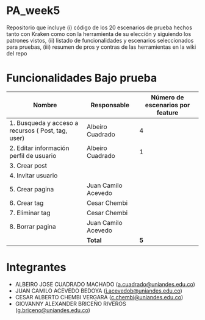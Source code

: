 # PA_week5
Repositorio que incluye (i) código de los 20 escenarios de prueba hechos tanto con Kraken como con la herramienta de su elección y siguiendo los patrones vistos, (ii) listado de funcionalidades y escenarios seleccionados para pruebas, (iii) resumen de pros y contras de las herramientas en la wiki del repo

# Funcionalidades Bajo prueba
| Nombre                                              | Responsable      | Número de escenarios por feature |
|-----------------------------------------------------|------------------|----------------------------------| 
| 1. Busqueda y acceso a recursos ( Post, tag, user)  | Albeiro Cuadrado | 4                                |
| 2. Editar información perfil de usuario             | Albeiro Cuadrado | 1                                | 
| 3. Crear post                                       |                  |                                  | 
| 4. Invitar usuario                                  |                  |                                  | 
| 5. Crear pagina                                     |Juan Camilo Acevedo|                                 | 
| 6. Crear tag                                        | Cesar Chembi     |                                  | 
| 7. Eliminar tag                                     | Cesar Chembi     |                                  | 
| 8. Borrar pagina                                    | Juan Camilo Acevedo|                                | 
|                                   | **Total** |   **5**                             | 

# Integrantes
- ALBEIRO JOSE CUADRADO MACHADO (a.cuadrado@uniandes.edu.co)
- JUAN CAMILO ACEVEDO BEDOYA (j.acevedob@uniandes.edu.co)
- CESAR ALBERTO CHEMBI VERGARA (c.chembi@uniandes.edu.co)
- GIOVANNY ALEXANDER BRICEÑO RIVEROS (g.briceno@uniandes.edu.co)

 

